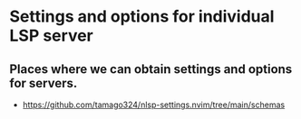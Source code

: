 # Settings and options for individual LSP server

## Places where we can obtain settings and options for servers.

- https://github.com/tamago324/nlsp-settings.nvim/tree/main/schemas
